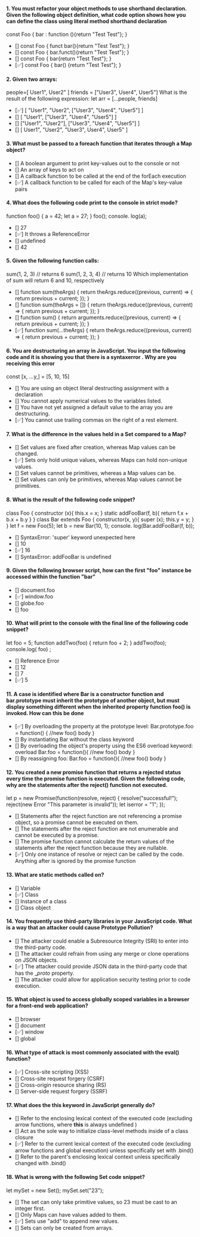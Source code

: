 #### 1. You must refactor your object methods to use shorthand declaration. Given the following object definition, what code option shows how you can define the class using literal method shorthand declaration

const Foo {
bar : function (){return "Test Test"};
}

- [] const Foo { funct bar(){return "Test Test"}; }
- [] const Foo { bar.funct(){return "Test Test"}; }
- [] const Foo { bar{return "Test Test"}; }
- [✅] const Foo { bar() {return "Test Test"}; }

#### 2. Given two arrays:

people=[ User1", User2" ]
friends = ["User3", User4", User5"]
What is the result of the following expression:
let arr = [...people, friends]

- [✅] [ "User1", "User2", ["User3", "User4", "User5"] ]
- [] [ "User1", ["User3", "User4", "User5"] ]
- [] ["User1", "User2"], ["User3", "User4", "User5"] ]
- [] [ User1", "User2", "User3", User4", User5" ]

#### 3. What must be passed to a foreach function that iterates through a Map object?

- [] A boolean argument to print key-values out to the console or not
- [] An array of keys to act on
- [] A callback function to be called at the end of the forEach execution
- [✅] A callback function to be called for each of the Map's key-value pairs

#### 4. What does the following code print to the console in strict mode?

function foo() {
a = 42;
let a = 27;
}
foo();
console. log(a);

- [] 27
- [✅] It throws a ReferenceError
- [] undefined
- [] 42

#### 5. Given the following function calls:

sum(1, 2, 3) // returns 6
sum(1, 2, 3, 4) // returns 10
Which implementation of sum will return 6 and 10, respectively

- [] function sum(theArgs) {
  return theArgs.reduce((previous, current) => {
  return previous + current;
  });
  }
- [] function sum(theArgs = []) {
  return theArgs.reduce((previous, current) => {
  return previous + current;
  });
  }
- [] function sum() {
  return arguments.reduce((previous, current) => {
  return previous + current;
  });
  }
- [✅] function sum(...theArgs) {
  return theArgs.reduce((previous, current) => {
  return previous + current;
  });
  }

#### 6. You are destructuring an array in JavaScript. You input the following code and it is showing you that there is a syntaxerror . Why are you receiving this error

const [x, ...y,] = [5, 10, 15]

- [] You are using an object literal destructing assignment with a declaration
- [] You cannot apply numerical values to the variables listed.
- [] You have not yet assigned a default value to the array you are destructuring.
- [✅] You cannot use trailing commas on the right of a rest element.

#### 7. What is the difference in the values held in a Set compared to a Map?

- [] Set values are fixed after creation, whereas Map values can be changed.
- [✅] Sets only hold unique values, whereas Maps can hold non-unique values.
- [] Set values cannot be primitives, whereas a Map values can be.
- [] Set values can only be primitives, whereas Map values cannot be primitives.

#### 8. What is the result of the following code snippet?

class Foo {
constructor (x){
this.x = x;
}
static addFooBar(f, b){
return f.x + b.x + b.y
}
}
class Bar extends Foo {
constructor(x, y){
super (x);
this.y = y;
}
}
let f = new Foo(5);
let b = new Bar(10, 1);
console. log(Bar.addFooBar(f, b));

- [] SyntaxError: 'super' keyword unexpected here
- [] 10
- [✅] 16
- [] SyntaxError: addFooBar is undefined

#### 9. Given the following browser script, how can the first "foo" instance be accessed within the function "bar"

<script>
var foo = 42;
function bar() {
const foo = 27;
// code to access foo with value 42
}
</script>

- [] document.foo
- [✅] window.foo
- [] globe.foo
- [] foo

#### 10. What will print to the console with the final line of the following code snippet?

let foo = 5;
function addTwo(foo) {
return foo + 2;
}
addTwo(foo);
console.log( foo) ;

- [] Reference Error
- [] 12
- [] 7
- [✅] 5

#### 11. A case is identified where Bar is a constructor function and bar.prototype must inherit the prototype of another object, but must display something different when the inherited property function foo() is invoked. How can this be done

- [✅] By overloading the property at the prototype level:
  Bar.prototype.foo = function() { //new foo() body }
- [] By instantiating Bar without the class keyword
- [] By overloading the object's property using the ES6 overload keyword:
  overload Bar.foo = function(){ //new foo() body }
- [] By reassigning foo:
  Bar.foo = function(){ //new foo() body }

#### 12. You created a new promise function that returns a rejected status every time the promise function is executed. Given the following code, why are the statements after the reject() function not executed.

let p = new Promise(function(resolve, reject) {
resolve("successful!");
reject(new Error "This parameter is invalid"));
let iserror = "1";
});

- [] Statements after the reject function are not referencing a promise object, so a promise cannot be executed on them.
- [] The statements after the reject function are not enumerable and cannot be executed by a promise.
- [] The promise function cannot calculate the return values of the statements after the reject function because they are nullable.
- [✅] Only one instance of resolve or reject can be called by the code. Anything after is ignored by the promise function

#### 13. What are static methods called on?

- [] Variable
- [✅] Class
- [] Instance of a class
- [] Class object

#### 14. You frequently use third-party libraries in your JavaScript code. What is a way that an attacker could cause Prototype Pollution?

- [] The attacker could enable a Subresource Integrity (SRI) to enter into the third-party code.
- [] The attacker could refrain from using any merge or clone operations on JSON objects.
- [✅] The attacker could provide JSON data in the third-party code that has the \__proto_ property.
- [] The attacker could allow for application security testing prior to code execution.

#### 15. What object is used to access globally scoped variables in a browser for a front-end web application?

- [] browser
- [] document
- [✅] window
- [] global

#### 16. What type of attack is most commonly associated with the eval() function?

- [✅] Cross-site scripting (XSS)
- [] Cross-site request forgery (CSRF)
- [] Cross-origin resource sharing (RS)
- [] Server-side request forgery (SSRF)

#### 17. What does the **this** keyword in JavaScript generally do?

- [] Refer to the enclosing lexical context of the executed code (excluding arrow functions, where **this** is always undefined )
- [] Act as the sole way to initialize class-level methods inside of a class closure
- [✅] Refer to the current lexical context of the executed code (excluding arrow functions and global execution) unless specifically set with .bind()
- [] Refer to the parent's enclosing lexical context unless specifically changed with .bind()

#### 18. What is wrong with the following Set code snippet?

let mySet = new Set();
mySet.set("23");

- [] The set can only take primitive values, so 23 must be cast to an integer first.
- [] Only Maps can have values added to them.
- [✅] Sets use "add" to append new values.
- [] Sets can only be created from arrays.
